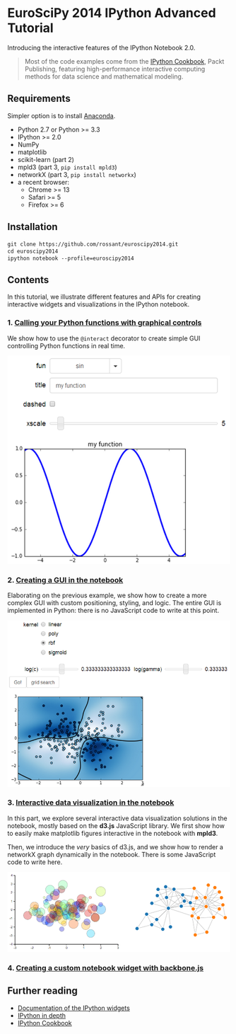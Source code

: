 EuroSciPy 2014 IPython Advanced Tutorial
========================================

Introducing the interactive features of the IPython Notebook 2.0.

> Most of the code examples come from the [IPython Cookbook](http://ipython-books.github.io), Packt Publishing, featuring high-performance interactive computing methods for data science and mathematical modeling.

## Requirements

Simpler option is to install [Anaconda](https://store.continuum.io/cshop/anaconda/).

* Python 2.7 or Python >= 3.3
* IPython >= 2.0
* NumPy
* matplotlib
* scikit-learn (part 2)
* mpld3 (part 3, `pip install mpld3`)
* networkX (part 3, `pip install networkx`)
* a recent browser:
    * Chrome >= 13
    * Safari >= 5
    * Firefox >= 6


## Installation

```
git clone https://github.com/rossant/euroscipy2014.git
cd euroscipy2014
ipython notebook --profile=euroscipy2014
```


## Contents

In this tutorial, we illustrate different features and APIs for creating interactive widgets and visualizations in the IPython notebook.



### 1. [**Calling your Python functions with graphical controls**](http://nbviewer.ipython.org/github/rossant/euroscipy2014/blob/master/01_interact.ipynb)

We show how to use the `@interact` decorator to create simple GUI controlling Python functions in real time.

![Part 1](screenshots/screen1.png)
    
### 2. [**Creating a GUI in the notebook**](http://nbviewer.ipython.org/github/rossant/euroscipy2014/blob/master/02_gui.ipynb)
    
Elaborating on the previous example, we show how to create a more complex GUI with custom positioning, styling, and logic. The entire GUI is implemented in Python: there is no JavaScript code to write at this point.

![Part 2](screenshots/screen2.png)
    
### 3. [**Interactive data visualization in the notebook**](http://nbviewer.ipython.org/github/rossant/euroscipy2014/blob/master/03_dataviz.ipynb)

In this part, we explore several interactive data visualization solutions in the notebook, mostly based on the **d3.js** JavaScript library. We first show how to easily make matplotlib figures interactive in the notebook with **mpld3**.

Then, we introduce the *very* basics of d3.js, and we show how to render a networkX graph dynamically in the notebook. There is some JavaScript code to write here.

![Part 3](screenshots/screen3.png)
    
### 4. [**Creating a custom notebook widget with backbone.js**](http://nbviewer.ipython.org/github/rossant/euroscipy2014/blob/master/04_custom.ipynb)


## Further reading

* [Documentation of the IPython widgets](http://nbviewer.ipython.org/github/ipython/ipython/blob/master/examples/Interactive%20Widgets/Index.ipynb)
* [IPython in depth](http://nbviewer.ipython.org/github/ipython/ipython-in-depth/tree/master/examples/Interactive%20Widgets/)
* [IPython Cookbook](http://ipython-books.github.io)

